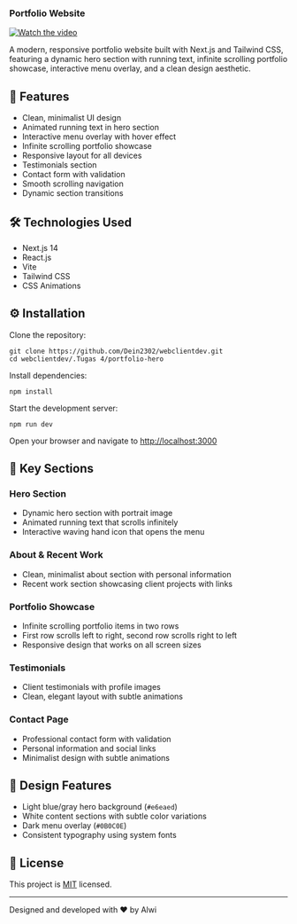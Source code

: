 ### Portfolio Website

[![Watch the video](https://github.com/user-attachments/assets/74339512-f15f-4779-a632-a3f17e10b06b)](https://files.catbox.moe/du1w34.mp4)

A modern, responsive portfolio website built with Next.js and Tailwind CSS, featuring a dynamic hero section with running text, infinite scrolling portfolio showcase, interactive menu overlay, and a clean design aesthetic.

## 🚀 Features

- Clean, minimalist UI design
- Animated running text in hero section
- Interactive menu overlay with hover effect
- Infinite scrolling portfolio showcase
- Responsive layout for all devices
- Testimonials section
- Contact form with validation
- Smooth scrolling navigation
- Dynamic section transitions

## 🛠️ Technologies Used

- Next.js 14
- React.js
- Vite
- Tailwind CSS
- CSS Animations

## ⚙️ Installation

Clone the repository:
```
git clone https://github.com/Dein2302/webclientdev.git
cd webclientdev/.Tugas 4/portfolio-hero
```
Install dependencies:
```
npm install
```
Start the development server:
```
npm run dev
```
Open your browser and navigate to [http://localhost:3000](http://localhost:3000)

## 📱 Key Sections

### Hero Section

- Dynamic hero section with portrait image
- Animated running text that scrolls infinitely
- Interactive waving hand icon that opens the menu

### About & Recent Work

- Clean, minimalist about section with personal information
- Recent work section showcasing client projects with links

### Portfolio Showcase

- Infinite scrolling portfolio items in two rows
- First row scrolls left to right, second row scrolls right to left
- Responsive design that works on all screen sizes

### Testimonials

- Client testimonials with profile images
- Clean, elegant layout with subtle animations

### Contact Page

- Professional contact form with validation
- Personal information and social links
- Minimalist design with subtle animations

## 🎨 Design Features

- Light blue/gray hero background (`#e6eaed`)
- White content sections with subtle color variations
- Dark menu overlay (`#0B0C0E`)
- Consistent typography using system fonts

## 📝 License

This project is [MIT](LICENSE) licensed.

---

Designed and developed with ❤️ by Alwi
